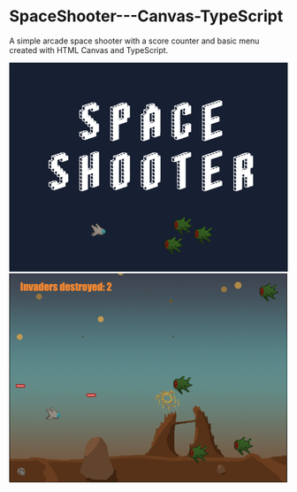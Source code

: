 # SpaceShooter---Canvas-TypeScript

A simple arcade space shooter with a score counter and basic menu created with HTML Canvas and TypeScript.

![Title](./assets/title.png)
![Screenshot](./assets/ScreenShot.png)
